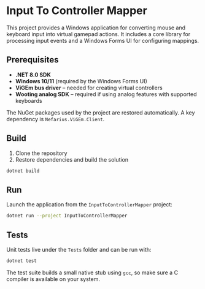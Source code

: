 # Input To Controller Mapper

This project provides a Windows application for converting mouse and keyboard input into virtual gamepad actions. It includes a core library for processing input events and a Windows Forms UI for configuring mappings.

## Prerequisites

- **.NET 8.0 SDK**
- **Windows 10/11** (required by the Windows Forms UI)
- **ViGEm bus driver** – needed for creating virtual controllers
- **Wooting analog SDK** – required if using analog features with supported keyboards

The NuGet packages used by the project are restored automatically. A key dependency is `Nefarius.ViGEm.Client`.

## Build

1. Clone the repository
2. Restore dependencies and build the solution

```bash
dotnet build
```

## Run

Launch the application from the `InputToControllerMapper` project:

```bash
dotnet run --project InputToControllerMapper
```

## Tests

Unit tests live under the `Tests` folder and can be run with:

```bash
dotnet test
```

The test suite builds a small native stub using `gcc`, so make sure a C
compiler is available on your system.

